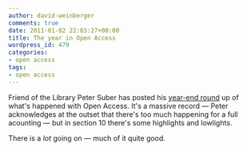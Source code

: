 ```yaml
---
author: david-weinberger
comments: true
date: 2011-01-02 22:03:27+00:00
title: The year in Open Access
wordpress_id: 479
categories:
- open access
tags:
- open access
---
```


Friend of the Library Peter Suber has posted his [year-end round](http://www.earlham.edu/~peters/fos/newsletter/01-02-11.htm#2010) up of what's happened with Open Access. It's a massive record — Peter acknowledges at the outset that there's too much happening for a full acounting — but in section 10 there's some highlights and lowlights.



There is a _lot_ going on — much of it quite good.
